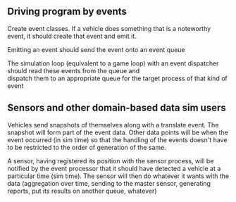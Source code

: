 ## Driving program by events

Create event classes. If a vehicle does something that is a noteworthy event, it should create that event and emit it.

Emitting an event should send the event onto an event queue

The simulation loop (equivalent to a game loop) with an event dispatcher should read these events from the queue and    
dispatch them to an appropriate queue for the target process of that kind of event

## Sensors and other domain-based data sim users

Vehicles send snapshots of themselves along with a translate event. The snapshot will form part of the event data. Other
data points will be when the event occurred (in sim time) so that the handling of the events doesn't have to be restricted
to the order of generation of the same.

A sensor, having registered its position with the sensor process, will be notified  by the event processor that it
should have detected a vehicle at a particular time (sim time). The sensor will then do whatever it wants with the data
(aggregation over time, sending to the master sensor, generating reports, put its results on another queue, whatever)



